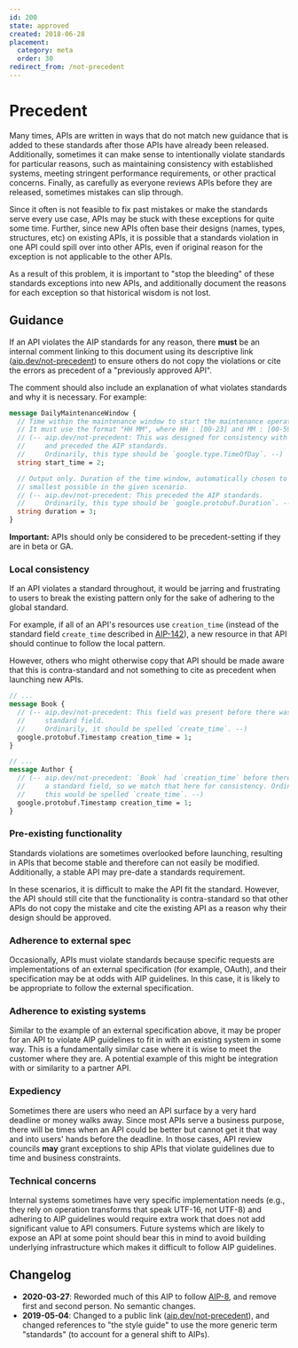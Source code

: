 ```yaml
---
id: 200
state: approved
created: 2018-06-28
placement:
  category: meta
  order: 30
redirect_from: /not-precedent
---
```


# Precedent

Many times, APIs are written in ways that do not match new guidance that is
added to these standards after those APIs have already been released.
Additionally, sometimes it can make sense to intentionally violate standards
for particular reasons, such as maintaining consistency with established
systems, meeting stringent performance requirements, or other practical
concerns. Finally, as carefully as everyone reviews APIs before they are
released, sometimes mistakes can slip through.

Since it often is not feasible to fix past mistakes or make the standards serve
every use case, APIs may be stuck with these exceptions for quite some time.
Further, since new APIs often base their designs (names, types, structures,
etc) on existing APIs, it is possible that a standards violation in one API
could spill over into other APIs, even if original reason for the exception is
not applicable to the other APIs.

As a result of this problem, it is important to "stop the bleeding" of these
standards exceptions into new APIs, and additionally document the reasons for
each exception so that historical wisdom is not lost.

## Guidance

If an API violates the AIP standards for any reason, there **must** be an
internal comment linking to this document using its descriptive link
([aip.dev/not-precedent]()) to ensure others do not copy the violations or cite
the errors as precedent of a "previously approved API".

The comment should also include an explanation of what violates standards and
why it is necessary. For example:

```proto
message DailyMaintenanceWindow {
  // Time within the maintenance window to start the maintenance operations.
  // It must use the format "HH MM", where HH : [00-23] and MM : [00-59] GMT.
  // (-- aip.dev/not-precedent: This was designed for consistency with crontab,
  //     and preceded the AIP standards.
  //     Ordinarily, this type should be `google.type.TimeOfDay`. --)
  string start_time = 2;

  // Output only. Duration of the time window, automatically chosen to be
  // smallest possible in the given scenario.
  // (-- aip.dev/not-precedent: This preceded the AIP standards.
  //     Ordinarily, this type should be `google.protobuf.Duration`. --)
  string duration = 3;
}
```

**Important:** APIs should only be considered to be precedent-setting if they
are in beta or GA.

### Local consistency

If an API violates a standard throughout, it would be jarring and frustrating
to users to break the existing pattern only for the sake of adhering to the
global standard.

For example, if all of an API's resources use `creation_time` (instead of the
standard field `create_time` described in [AIP-142][]), a new resource in that
API should continue to follow the local pattern.

However, others who might otherwise copy that API should be made aware that
this is contra-standard and not something to cite as precedent when launching
new APIs.

```proto
// ...
message Book {
  // (-- aip.dev/not-precedent: This field was present before there was a
  //     standard field.
  //     Ordinarily, it should be spelled `create_time`. --)
  google.protobuf.Timestamp creation_time = 1;
}

// ...
message Author {
  // (-- aip.dev/not-precedent: `Book` had `creation_time` before there was
  //     a standard field, so we match that here for consistency. Ordinarily,
  //     this would be spelled `create_time`. --)
  google.protobuf.Timestamp creation_time = 1;
}
```

### Pre-existing functionality

Standards violations are sometimes overlooked before launching, resulting in
APIs that become stable and therefore can not easily be modified. Additionally,
a stable API may pre-date a standards requirement.

In these scenarios, it is difficult to make the API fit the standard. However,
the API should still cite that the functionality is contra-standard so that
other APIs do not copy the mistake and cite the existing API as a reason why
their design should be approved.

### Adherence to external spec

Occasionally, APIs must violate standards because specific requests are
implementations of an external specification (for example, OAuth), and their
specification may be at odds with AIP guidelines. In this case, it is likely to
be appropriate to follow the external specification.

### Adherence to existing systems

Similar to the example of an external specification above, it may be proper for
an API to violate AIP guidelines to fit in with an existing system in some way.
This is a fundamentally similar case where it is wise to meet the customer
where they are. A potential example of this might be integration with or
similarity to a partner API.

### Expediency

Sometimes there are users who need an API surface by a very hard deadline or
money walks away. Since most APIs serve a business purpose, there will be times
when an API could be better but cannot get it that way and into users' hands
before the deadline. In those cases, API review councils **may** grant
exceptions to ship APIs that violate guidelines due to time and business
constraints.

### Technical concerns

Internal systems sometimes have very specific implementation needs (e.g., they
rely on operation transforms that speak UTF-16, not UTF-8) and adhering to AIP
guidelines would require extra work that does not add significant value to API
consumers. Future systems which are likely to expose an API at some point
should bear this in mind to avoid building underlying infrastructure which
makes it difficult to follow AIP guidelines.

## Changelog

- **2020-03-27**: Reworded much of this AIP to follow [AIP-8][], and remove
  first and second person. No semantic changes.
- **2019-05-04**: Changed to a public link ([aip.dev/not-precedent]()), and
  changed references to "the style guide" to use the more generic term
  "standards" (to account for a general shift to AIPs).

[aip-8]: ./0008.md
[aip-142]: ./0142.md

